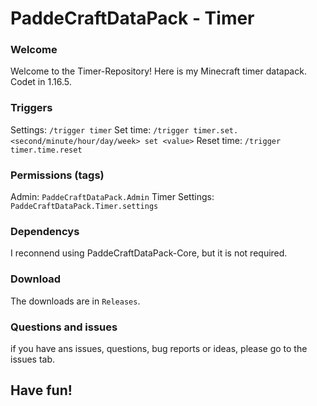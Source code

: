 # PaddeCraftDataPack - Timer

### Welcome

Welcome to the Timer-Repository!
Here is my Minecraft timer datapack.
Codet in 1.16.5.

### Triggers

Settings: `/trigger timer`
Set time: `/trigger timer.set.<second/minute/hour/day/week> set <value>`
Reset time: `/trigger timer.time.reset`

### Permissions (tags)

Admin: `PaddeCraftDataPack.Admin`
Timer Settings: `PaddeCraftDataPack.Timer.settings`

### Dependencys

I reconnend using PaddeCraftDataPack-Core,
but it is not required.

### Download

The downloads are in `Releases`.

### Questions and issues

if you have ans issues, questions, bug reports
or ideas, please go to the issues tab.

## Have fun!
